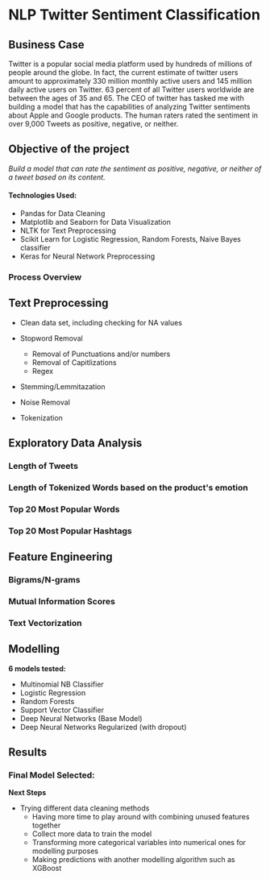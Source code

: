 # NLP Twitter Sentiment Classification

## Business Case

Twitter is a popular social media platform used by hundreds of millions of people around the globe. In fact, the current estimate of twitter users amount to approximately 330 million monthly active users and 145 million daily active users on Twitter. 63 percent of all Twitter users worldwide are between the ages of 35 and 65. The CEO of twitter has tasked me with building a model that has the capabilities of analyzing Twitter sentiments about Apple and Google products. The human raters rated the sentiment in over 9,000 Tweets as positive, negative, or neither.


## Objective of the project
*Build a model that can rate the sentiment as positive, negative, or neither of a tweet based on its content.*


#### Technologies Used:
* Pandas for Data Cleaning
* Matplotlib and Seaborn for Data Visualization
* NLTK for Text Preprocessing
* Scikit Learn for Logistic Regression, Random Forests, Naive Bayes classifier 
* Keras for Neural Network Preprocessing

### Process Overview

## Text Preprocessing

* Clean data set, including checking for NA values

* Stopword Removal
   * Removal of Punctuations and/or numbers
   * Removal of Capitlizations
   * Regex
   
* Stemming/Lemmitazation

* Noise Removal

* Tokenization

 ## Exploratory Data Analysis
 
 ### Length of Tweets
 
 ### Length of Tokenized Words based on the product's emotion
 
 ### Top 20 Most Popular Words
 
 ### Top 20 Most Popular Hashtags
 
 ## Feature Engineering
 
 ### Bigrams/N-grams
 
 ### Mutual Information Scores
 
 ### Text Vectorization
 
 ## Modelling
 
 **6 models tested:**
   
   * Multinomial NB Classifier
   * Logistic Regression
   * Random Forests
   * Support Vector Classifier
   * Deep Neural Networks (Base Model)
   * Deep Neural Networks Regularized (with dropout)
   
## Results

### Final Model Selected:

**Next Steps**
  * Trying different data cleaning methods
    * Having more time to play around with combining unused features together
    * Collect more data to train the model
    * Transforming more categorical variables into numerical ones for modelling purposes
    * Making predictions with another modelling algorithm such as XGBoost
